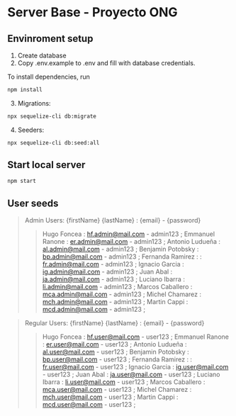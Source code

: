 # Server Base - Proyecto ONG

## Envinroment setup

1. Create database
2. Copy .env.example to .env and fill with database credentials.

To install dependencies, run

```bash
npm install
```

3. Migrations:

```bash
npx sequelize-cli db:migrate
```

4. Seeders:

```bash
npx sequelize-cli db:seed:all
```

## Start local server

```bash
npm start
```

## User seeds

> Admin Users:
> {firstName} {lastName} : {email} - {password}
>
> > Hugo Foncea : hf.admin@mail.com - admin123 ;
> > Emmanuel Ranone : er.admin@mail.com - admin123 ;
> > Antonio Ludueña : al.admin@mail.com - admin123 ;
> > Benjamin Potobsky : bp.admin@mail.com - admin123 ;
> > Fernanda Ramirez : : fr.admin@mail.com - admin123 ;
> > Ignacio Garcia : ig.admin@mail.com - admin123 ;
> > Juan Abal : ja.admin@mail.com - admin123 ;
> > Luciano Ibarra : li.admin@mail.com - admin123 ;
> > Marcos Caballero : mca.admin@mail.com - admin123 ;
> > Michel Chamarez : mch.admin@mail.com - admin123 ;
> > Martin Cappi : mcd.admin@mail.com - admin123 ;

> Regular Users:
> {firstName} {lastName} : {email} - {password}
>
> > Hugo Foncea : hf.user@mail.com - user123 ;
> > Emmanuel Ranone : er.user@mail.com - user123 ;
> > Antonio Ludueña : al.user@mail.com - user123 ;
> > Benjamin Potobsky : bp.user@mail.com - user123 ;
> > Fernanda Ramirez : : fr.user@mail.com - user123 ;
> > Ignacio Garcia : ig.user@mail.com - user123 ;
> > Juan Abal : ja.user@mail.com - user123 ;
> > Luciano Ibarra : li.user@mail.com - user123 ;
> > Marcos Caballero : mca.user@mail.com - user123 ;
> > Michel Chamarez : mch.user@mail.com - user123 ;
> > Martin Cappi : mcd.user@mail.com - user123 ;
